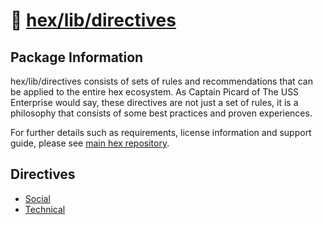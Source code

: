 # 📓 [hex/lib/directives](https://github.com/eser/hex/tree/development/src/lib/directives)

## Package Information

hex/lib/directives consists of sets of rules and recommendations that can be
applied to the entire hex ecosystem. As Captain Picard of The USS Enterprise
would say, these directives are not just a set of rules, it is a philosophy that
consists of some best practices and proven experiences.

For further details such as requirements, license information and support guide,
please see [main hex repository](https://github.com/eser/hex).

## Directives

- [Social](01-social.md)
- [Technical](02-technical.md)
